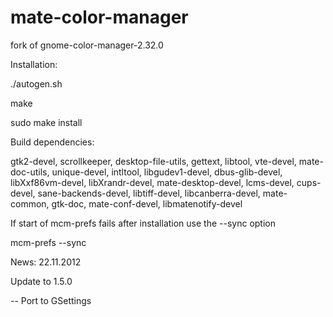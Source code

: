 mate-color-manager
==================

fork of gnome-color-manager-2.32.0

Installation:

./autogen.sh

make

sudo make install


Build dependencies:

gtk2-devel, scrollkeeper, desktop-file-utils, gettext, libtool, vte-devel, mate-doc-utils,
unique-devel, intltool, libgudev1-devel, dbus-glib-devel, libXxf86vm-devel, libXrandr-devel,
mate-desktop-devel, lcms-devel, cups-devel, sane-backends-devel, libtiff-devel, libcanberra-devel,
mate-common, gtk-doc, mate-conf-devel, libmatenotify-devel

If start of mcm-prefs fails after installation use the --sync option

mcm-prefs --sync


News: 22.11.2012

Update to 1.5.0

-- Port to GSettings

